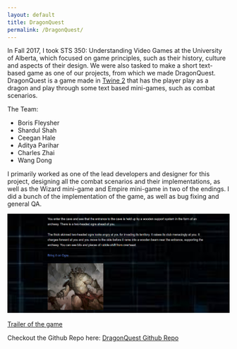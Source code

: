 ```yaml
---
layout: default
title: DragonQuest
permalink: /DragonQuest/
---
```

In Fall 2017, I took STS 350: Understanding Video Games at the University of Alberta, which focused on game principles, such as their history, culture and aspects of their design.
We were also tasked to make a short text-based game as one of our projects, from which we made DragonQuest.
DragonQuest is a game made in [Twine 2](https://http://twinery.org) that has the player play as a dragon and play through some text based
mini-games, such as combat scenarios.

The Team:
* Boris Fleysher
* Shardul Shah
* Ceegan Hale
* Aditya Parihar
* Charles Zhai
* Wang Dong

I primarily worked as one of the lead developers and designer for this project, designing all the combat scenarios and their implementations,
as well as the Wizard mini-game and Empire mini-game in two of the endings. I did a bunch of the implementation of the game, as well
as bug fixing and general QA.

![Screenshot of DragonQuest Gameplay](/assets/DragonQuestGameplay.png)

[Trailer of the game](https://www.youtube.com/watch?v=w77T-H4zvKs&feature=youtu.be)

Checkout the Github Repo here: [DragonQuest Github Repo](https://github.com/Struckdown/dragonquest)
